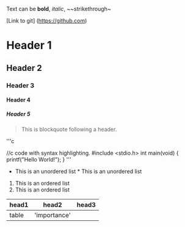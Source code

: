 Text can be **bold**, _italic_, ~~strikethrough~

[Link to git] (https://github.com)

# Header 1
## Header 2
### Header 3
#### Header 4
##### Header 5

> This is blockquote following a header.

'''c

//c code with syntax highlighting.
#include <stdio.h>
int main(void) {
    printf("Hello World!");
}
'''

* This is an unordered list
      *  This is an unordered list

 
1. This is an ordered list
2. This is an ordered list

|head1  |head2       |head3  |
|:------|------------|-------|
|table  |'importance'|       |

